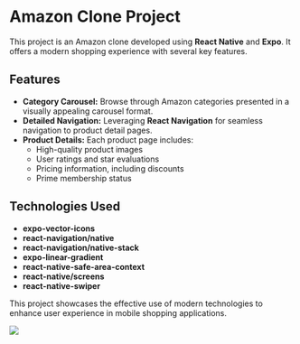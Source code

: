 # Amazon Clone Project

This project is an Amazon clone developed using **React Native** and **Expo**. It offers a modern shopping experience with several key features.

## Features

- **Category Carousel:** Browse through Amazon categories presented in a visually appealing carousel format.
- **Detailed Navigation:** Leveraging **React Navigation** for seamless navigation to product detail pages.
- **Product Details:** Each product page includes:
  - High-quality product images
  - User ratings and star evaluations
  - Pricing information, including discounts
  - Prime membership status

## Technologies Used

- **expo-vector-icons**
- **react-navigation/native**
- **react-navigation/native-stack**
- **expo-linear-gradient**
- **react-native-safe-area-context**
- **react-native/screens**
- **react-native-swiper**

This project showcases the effective use of modern technologies to enhance user experience in mobile shopping applications.


![](https://github.com/Rasime-Dumlupunar/native-amazon-prime/blob/main/amazon%20prime.gif)
